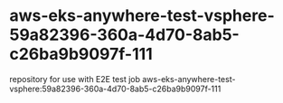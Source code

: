 # aws-eks-anywhere-test-vsphere-59a82396-360a-4d70-8ab5-c26ba9b9097f-111
repository for use with E2E test job aws-eks-anywhere-test-vsphere:59a82396-360a-4d70-8ab5-c26ba9b9097f-111
